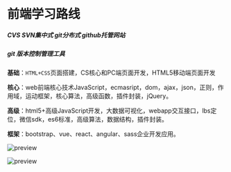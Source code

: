 # 前端学习路线


##### CVS      SVN集中式        git分布式       github托管网站

##### git 版本控制管理工具

**基础**：`HTML+CSS`页面搭建，CS核心和PC端页面开发，HTML5移动端页面开发

**核心**：web前端核心技术JavaScript，ecmasript，dom，ajax，json，正则，作用域，运动框架，核心算法，高级函数，插件封装，jQuery。

**高级**：html5+高级JavaScript开发，大数据可视化，webapp交互接口，lbs定位，微信sdk，es6标准，高级算法，数据结构，插件封装。

**框架**：bootstrap、vue、react、angular、sass企业开发应用。

![preview](https://pic1.zhimg.com/v2-1cf07d4abec87f97388c67ad1c704820_r.jpg)

![preview](https://pic2.zhimg.com/v2-7d88d7bf4caa43ae49df4b101e440e9d_r.jpg)
